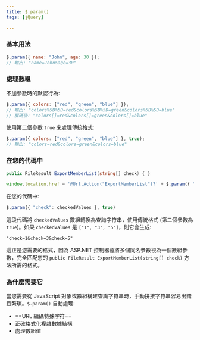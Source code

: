 ```yaml
---
title: $.param()
tags: [jQuery]

---
```


### 基本用法

```javascript
$.param({ name: "John", age: 30 });
// 輸出: "name=John&age=30"
```

### 處理數組

不加參數時的默認行為:
```javascript
$.param({ colors: ["red", "green", "blue"] });
// 輸出: "colors%5B%5D=red&colors%5B%5D=green&colors%5B%5D=blue"
// 解碼後: "colors[]=red&colors[]=green&colors[]=blue"
```

使用第二個參數 `true` 來處理傳統格式:
```javascript
$.param({ colors: ["red", "green", "blue"] }, true);
// 輸出: "colors=red&colors=green&colors=blue"
```

### 在您的代碼中

```csharp
public FileResult ExportMemberList(string[] check) { }
```

```javascript
window.location.href = '@Url.Action("ExportMemberList")?' + $.param({ "check": checkedValues }, true);
```

在您的代碼中:
```javascript
$.param({ "check": checkedValues }, true)
```

這段代碼將 `checkedValues` 數組轉換為查詢字符串，使用傳統格式 (第二個參數為 `true`)。如果 `checkedValues` 是 `["1", "3", "5"]`，則它會生成:

```
"check=1&check=3&check=5"
```

這正是您需要的格式，因為 ASP.NET 控制器會將多個同名參數視為一個數組參數，完全匹配您的 `public FileResult ExportMemberList(string[] check)` 方法所需的格式。

### 為什麼需要它

當您需要從 JavaScript 對象或數組構建查詢字符串時，手動拼接字符串容易出錯且繁瑣。`$.param()` 自動處理:
- ==URL 編碼特殊字符==
- 正確格式化複雜數據結構
- 處理數組值